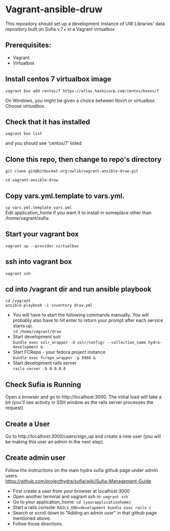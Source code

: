 # Vagrant-ansible-druw

This repository should set up a development instance of UW Libraries' data repository built on Sufia v.7+ in a Vagrant virtualbox

## Prerequisites:
 - Vagrant
 - Virtualbox

## Install centos 7 virtualbox image
`vagrant box add centos/7 https://atlas.hashicorp.com/centos/boxes/7`

On Windows, you might be given a choice between libvirt or virtualbox. Choose *virtualbox*.

## Check that it has installed
`vagrant box list`

and you should see 'centos/7' listed

## Clone this repo, then change to repo's directory
`git clone git@bitbucket.org:uwlib/vagrant-ansible-druw.git`

`cd vagrant-ansible-druw`

## Copy vars.yml.template to vars.yml.

`cp vars.yml.template vars.yml`   
Edit application_home if you want it to install in someplace other than /home/vagrant/sufia

## Start your vagrant box
`vagrant up --provider virtualbox`

## ssh into vagrant box
`vagrant ssh`

## cd into /vagrant dir and run ansible playbook
`cd /vagrant`   
`ansible-playbook -i inventory druw.yml`

* You will have to start the following commands manually. You will probably also have to hit enter to return your prompt after each service starts up.   
`cd /home/vagrant/druw`   
* Start development solr   
`bundle exec solr_wrapper -d solr/config/ --collection_name hydra-development &`   
* Start FCRepo - your fedora project instance   
`bundle exec fcrepo_wrapper -p 8984 &`   
* Start development rails server   
`rails server -b 0.0.0.0`

## Check Sufia is Running
Open a browser and go to http://localhost:3000. The initial load will take a bit (you'll see activity in SSH window as the rails server processes the request).

## Create a User
Go to http://localhost:3000/users/sign_up and create a new user (you will be making this user an admin in the next step).

## Create admin user
Follow the instructions on the main hydra sufia github page under admin users.   
https://github.com/projecthydra/sufia/wiki/Sufia-Management-Guide

 - First create a user from your browser at localhost:3000
 - Open another terminal and vagrant ssh in: `vagrant ssh `
 - Go to your application_home: `cd [yourapplicationhome]`
 - Start a rails console: `RAILS_ENV=development bundle exec rails c`
 - Search or scroll down to "Adding an admin user" in that github page mentioned above.
 - Follow those directions.